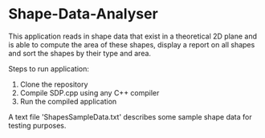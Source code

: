 # Shape-Data-Analyser
This application reads in shape data that exist in a theoretical 2D plane and is able to compute the area of these shapes, display a report on all shapes and sort the shapes by their type and area.

Steps to run application:
1) Clone the repository
2) Compile SDP.cpp using any C++ compiler
3) Run the compiled application

A text file 'ShapesSampleData.txt' describes some sample shape data for testing purposes.

